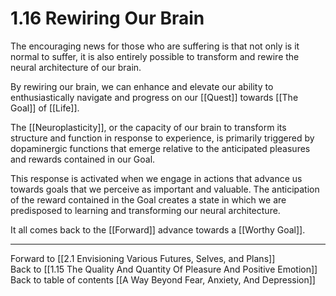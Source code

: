 # 1.16 Rewiring Our Brain

The encouraging news for those who are suffering is that not only is it normal to suffer, it is also entirely possible to transform and rewire the neural architecture of our brain.

By rewiring our brain, we can enhance and elevate our ability to enthusiastically navigate and progress on our [[Quest]] towards [[The Goal]] of [[Life]].

The [[Neuroplasticity]], or the capacity of our brain to transform its structure and function in response to experience, is primarily triggered by dopaminergic functions that emerge relative to the anticipated pleasures and rewards contained in our Goal.

This response is activated when we engage in actions that advance us towards goals that we perceive as important and valuable. The anticipation of the reward contained in the Goal creates a state in which we are predisposed to learning and transforming our neural architecture.  

It all comes back to the [[Forward]] advance towards a [[Worthy Goal]].  

___

Forward to [[2.1 Envisioning Various Futures, Selves, and Plans]]          
Back to [[1.15 The Quality And Quantity Of Pleasure And Positive Emotion]]      
Back to table of contents [[A Way Beyond Fear, Anxiety, And Depression]]   